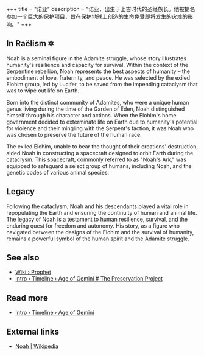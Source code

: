 +++
title = "诺亚"
description = "诺亚，出生于上古时代的圣经族长。他被提名参加一个巨大的保护项目，旨在保护地球上创造的生命免受即将发生的灾难的影响。"
+++

## In Raëlism 🔯

Noah is a seminal figure in the Adamite struggle, whose story illustrates humanity's resilience and capacity for survival. Within the context of the Serpentine rebellion, Noah represents the best aspects of humanity – the embodiment of love, fraternity, and peace. He was selected by the exiled Elohim group, led by Lucifer, to be saved from the impending cataclysm that was to wipe out life on Earth.

Born into the distinct community of Adamites, who were a unique human genus living during the time of the Garden of Eden, Noah distinguished himself through his character and actions. When the Elohim's home government decided to exterminate life on Earth due to humanity's potential for violence and their mingling with the Serpent's faction, it was Noah who was chosen to preserve the future of the human race.

The exiled Elohim, unable to bear the thought of their creations' destruction, aided Noah in constructing a spacecraft designed to orbit Earth during the cataclysm. This spacecraft, commonly referred to as "Noah's Ark," was equipped to safeguard a select group of humans, including Noah, and the genetic codes of various animal species.

## Legacy

Following the cataclysm, Noah and his descendants played a vital role in repopulating the Earth and ensuring the continuity of human and animal life. The legacy of Noah is a testament to human resilience, survival, and the enduring quest for freedom and autonomy. His story, as a figure who navigated between the designs of the Elohim and the survival of humanity, remains a powerful symbol of the human spirit and the Adamite struggle.

## See also

- [Wiki › Prophet](../../wiki/prophet/)
- [Intro › Timeline › Age of Gemini \# The Preservation Project](../../timeline/age-of-gemini.md#the-preservation-project/)

## Read more

- [Intro › Timeline › Age of Gemini](../../timeline/age-of-gemini/)

## External links

- [Noah | Wikipedia](https://en.wikipedia.org/wiki/Noah)